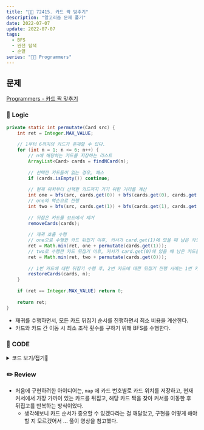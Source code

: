 ```yaml
---
title: "👩‍💻 72415. 카드 짝 맞추기"
description: "알고리즘 문제 풀기"
date: 2022-07-07
update: 2022-07-07
tags:
  - BFS
  - 완전 탐색
  - 순열
series: "👩‍💻 Programmers"
---
```


## 문제
[Programmers - 카드 짝 맞추기](https://programmers.co.kr/learn/courses/30/lessons/72415)

### 📍 **Logic**

```java
private static int permutate(Card src) {
    int ret = Integer.MAX_VALUE;
    
    // 1부터 6까지의 카드가 존재할 수 있다.
    for (int n = 1; n <= 6; n++) {
        // n에 해당하는 카드를 저장하는 리스트
        ArrayList<Card> cards = findNCard(n);
        
        // 선택한 카드들이 없는 경우, 패스
        if (cards.isEmpty()) continue;
        
        // 현재 위치부터 선택한 카드까지 가기 위한 거리를 계산
        int one = bfs(src, cards.get(0)) + bfs(cards.get(0), cards.get(1)) + 2;
        // one의 역순으로 진행
        int two = bfs(src, cards.get(1)) + bfs(cards.get(1), cards.get(0)) + 2;
        
        // 뒤집은 카드를 보드에서 제거
        removeCards(cards);
        
        // 재귀 호출 수행
        // one으로 수행한 카드 뒤집기 이후, 커서가 card.get(1)에 있을 때 남은 카드들에 대한 뒤집기 수행
        ret = Math.min(ret, one + permutate(cards.get(1)));
        // two로 수행한 카드 뒤집기 이후, 커서가 card.get(0)에 있을 때 남은 카드들에 대한 뒤집기 수행 
        ret = Math.min(ret, two + permutate(cards.get(0)));
        
        // 1번 카드에 대한 뒤집기 수행 후, 2번 카드에 대한 뒤집기 진행 시에는 1번 카드 뒤집기에 대한 복원이 필요하다.
        restoreCards(cards, n);
    }
    
    if (ret == Integer.MAX_VALUE) return 0;
    
    return ret;
}
```
- 재귀를 수행하면서, 모든 카드 뒤집기 순서를 진행하면서 최소 비용을 계산한다.
- 카드와 카드 간 이동 시 최소 조작 횟수를 구하기 위해 BFS를 수행한다.

### 📄 **CODE**

<details>
  <summary>코드 보기/접기💫</summary>
    <div markdown="1">

    import java.util.*;

    class Card {
        // 행, 열, 이동하기 위해 필요한 조작 횟수
        int r;
        int c;
        int count;
        
        public Card(int r, int c, int count) {
            this.r = r;
            this.c = c;
            this.count = count;
        }
    }

    class Solution {
        static int[][] board;
        static int[][] range = {{ -1, 0 }, { 1, 0 }, { 0, -1 }, { 0, 1 }};
        
        public int solution(int[][] board, int r, int c) {
            this.board = board;
            
            return permutate(new Card(r, c, 0));
        }
        
        private static int permutate(Card src) {
            int ret = Integer.MAX_VALUE;
            
            // 1부터 6까지의 카드가 존재할 수 있다.
            for (int n = 1; n <= 6; n++) {
                // n에 해당하는 카드를 저장하는 리스트
                ArrayList<Card> cards = findNCard(n);
                
                // 선택한 카드들이 없는 경우, 패스
                if (cards.isEmpty()) continue;
                
                // 현재 위치부터 선택한 카드까지 가기 위한 거리를 계산
                int one = bfs(src, cards.get(0)) + bfs(cards.get(0), cards.get(1)) + 2;
                // one의 역순으로 진행
                int two = bfs(src, cards.get(1)) + bfs(cards.get(1), cards.get(0)) + 2;
                
                // 뒤집은 카드를 보드에서 제거
                removeCards(cards);
                
                // 재귀 호출 수행
                // one으로 수행한 카드 뒤집기 이후, 커서가 card.get(1)에 있을 때 남은 카드들에 대한 뒤집기 수행
                ret = Math.min(ret, one + permutate(cards.get(1)));
                // two로 수행한 카드 뒤집기 이후, 커서가 card.get(0)에 있을 때 남은 카드들에 대한 뒤집기 수행 
                ret = Math.min(ret, two + permutate(cards.get(0)));
                
                // 1번 카드에 대한 뒤집기 수행 후, 2번 카드에 대한 뒤집기 진행 시에는 1번 카드 뒤집기에 대한 복원이 필요하다.
                restoreCards(cards, n);
            }
            
            if (ret == Integer.MAX_VALUE) return 0;
            
            return ret;
        }
        
        private static int bfs(Card src, Card dest) {
            boolean[][] visited = new boolean[4][4];
            Queue<Card> queue = new LinkedList<>();
            queue.add(src);
            
            while(!queue.isEmpty()) {
                Card now = queue.poll();
                
                // 목적지에 도착한 경우, 조작 횟수를 반환
                if (now.r == dest.r && now.c == dest.c) return now.count;
                
                for (int i = 0; i < 4; i++) {
                    int nr = now.r + range[i][0], nc = now.c + range[i][1];
                    
                    if (!isInBoundary(nr, nc)) continue;
                    
                    // 방문하지 않은 경우 조작 횟수 갱신
                    if (!visited[nr][nc]) {
                        visited[nr][nc] = true;
                        queue.add(new Card(nr, nc, now.count + 1));
                    }
                    
                    // ctrl을 이용해 조작 가능한 경우
                    for (int j = 0; j < 2; j++) {
                        // 뒤집어진 카드가 아닌 경우 종료
                        if (board[nr][nc] != 0) break;
                        // 한 번 더 해당 방향으로 진행했을 때 경계를 벗어나는 경우도 종료
                        if (!isInBoundary(nr + range[i][0], nc + range[i][1])) break;
                        
                        nr += range[i][0];
                        nc += range[i][1];
                    }
                    
                    // nr, nc는 이제 한 번에 이동할 수 있는 위치
                    if (visited[nr][nc]) continue;
                    visited[nr][nc] = true;
                    queue.add(new Card(nr, nc, now.count + 1));
                }
            }
            
            return Integer.MAX_VALUE;
        }
        
        private static boolean isInBoundary(int r, int c) {
            return r >= 0 && r < 4 && c >= 0 && c < 4;
        }
        
        private static ArrayList<Card> findNCard(int num) {
            ArrayList<Card> cards = new ArrayList<>();
            
            for (int i = 0; i < 4; i++)
                for (int j = 0; j < 4; j++)
                    if (board[i][j] == num)
                        cards.add(new Card(i, j, 0));
            
            return cards;
        }
        
        private static void removeCards(ArrayList<Card> cards) {
            for (Card card : cards)
                board[card.r][card.c] = 0;
        }
        
        private static void restoreCards(ArrayList<Card> cards, int num) {
            for (Card card : cards)
                board[card.r][card.c] = num;
        }
    }
  	</div>
</details>

### ✏️ **Review**
- 처음에 구현하려한 아이디어는, `map` 에 카드 번호별로 카드 위치를 저장하고, 현재 커서에서 가장 가까이 있는 카드를 뒤집고, 해당 카드 짝을 찾아 커서를 이동한 후 뒤집고를 반복하는 방식이었다.
  - 생각해보니 카드 순서가 중요할 수 있겠다라는 걸 깨달았고, 구현을 어떻게 해야 할 지 모르겠어서 ... 풀이 영상을 참고했다.